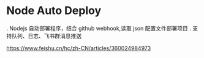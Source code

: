 # Node Auto Deploy

. Nodejs 自动部署程序，结合 github webhook,读取 json 配置文件部署项目
. 支持队列、日志、飞书群消息推送

https://www.feishu.cn/hc/zh-CN/articles/360024984973
